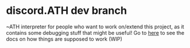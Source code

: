 # discord.ATH dev branch
~ATH interpreter for people who want to work on/extend this project, as it contains some debugging stuff that might be useful!
Go to [here](https://docs.google.com/document/d/1G6urfNKDhPaQ1iEr9h0o7KPr6gEX80VzdnM1nMBINcY/edit) to see the docs on how things are supposed to work (WIP)
